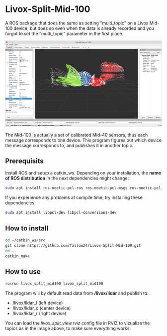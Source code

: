 # Livox-Split-Mid-100

A ROS package that does the same as setting "multi_topic" on a Livox Mid-100 device, but does so even when the data is already recorded and you forgot to set the "multi_topic" parameter in the first place.

![image_color_topics](https://github.com/fallow24/Livox-Split-Mid-100/blob/main/splitlivox.png)

The Mid-100 is actually a set of calibrated Mid-40 sensors, thus each message corresponds to one device.
This program figures out which device the message corresponds to, and publishes it in another topic.

## Prerequisits

Install ROS and setup a catkin_ws. 
Depending on your installation, the **name of ROS distribution** in the next dependencies might change:
```bash
sudo apt install ros-noetic-pcl-ros ros-noetic-pcl-msgs ros-noetic-pcl-conversions
```

If you experience any problems at compile time, try installing these dependencies:
```bash
sudo apt install libpcl-dev libpcl-conversions-dev 
```

## How to install
```bash
cd ~/catkin_ws/src
git clone https://github.com/fallow24/Livox-Split-Mid-100.git
cd ..
catkin_make
```

## How to use
```bash
rosrun livox_split_mid100 livox_split_mid100
```
The program will by default read data from **/livox/lidar** and publish to:
 - /livox/lidar_l (left device)
 - /livox/lidar_c (center device)
 - /livox/lidar_r (right device)
 
You can load the *livox_split_view.rviz* config file in RVIZ to vizualize the topics as in the image above, to make sure everything works.

